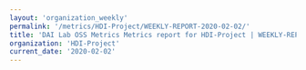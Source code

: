 ```yaml
---
layout: 'organization_weekly'
permalink: '/metrics/HDI-Project/WEEKLY-REPORT-2020-02-02/'
title: 'DAI Lab OSS Metrics Metrics report for HDI-Project | WEEKLY-REPORT-2020-02-02'
organization: 'HDI-Project'
current_date: '2020-02-02'
---
```

